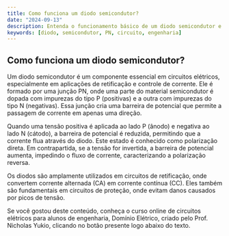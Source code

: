 ```yaml
---
title: Como funciona um diodo semicondutor?
date: "2024-09-13"
description: Entenda o funcionamento básico de um diodo semicondutor e sua importância em circuitos elétricos.
keywords: [diodo, semicondutor, PN, circuito, engenharia]
---
```


## Como funciona um diodo semicondutor?

Um diodo semicondutor é um componente essencial em circuitos elétricos, especialmente em aplicações de retificação e controle de corrente. Ele é formado por uma junção PN, onde uma parte do material semicondutor é dopada com impurezas do tipo P (positivas) e a outra com impurezas do tipo N (negativas). Essa junção cria uma barreira de potencial que permite a passagem de corrente em apenas uma direção.

Quando uma tensão positiva é aplicada ao lado P (ânodo) e negativa ao lado N (cátodo), a barreira de potencial é reduzida, permitindo que a corrente flua através do diodo. Este estado é conhecido como polarização direta. Em contrapartida, se a tensão for invertida, a barreira de potencial aumenta, impedindo o fluxo de corrente, caracterizando a polarização reversa.

Os diodos são amplamente utilizados em circuitos de retificação, onde convertem corrente alternada (CA) em corrente contínua (CC). Eles também são fundamentais em circuitos de proteção, onde evitam danos causados por picos de tensão.

Se você gostou deste conteúdo, conheça o curso online de circuitos elétricos para alunos de engenharia, Domínio Elétrico, criado pelo Prof. Nicholas Yukio, clicando no botão presente logo abaixo do texto.